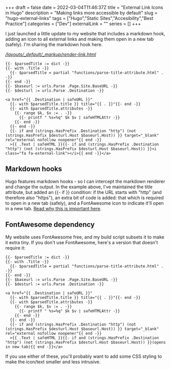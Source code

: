 +++
draft = false
date = 2022-03-04T11:46:37Z
title = "External Link Icons in Hugo"
description = "Making links more accessible by default"
slug = "hugo-external-links"
tags = ["Hugo","Static Sites","Accesibility","Best Practice"]
categories = ["Dev"]
externalLink = ""
series = []
+++

I just launched a little update to my website that includes a markdown hook, adding an icon to all external links and making them open in a new tab (safely). I'm sharing the markdown hook here.

[*/layouts/_default/_markup/render-link.html*](https://github.com/well-made-uk/well-made/tree/master/layouts/_default/_markup)
```
{{- $parsedTitle := dict -}}
{{- with .Title -}}
  {{- $parsedTitle = partial "functions/parse-title-attribute.html" . -}}
{{- end -}}
{{- $baseurl := urls.Parse .Page.Site.BaseURL -}}
{{- $desturl := urls.Parse .Destination -}}

<a href="{{ .Destination | safeURL }}"
  {{- with $parsedTitle.title }} title="{{ . }}"{{- end -}}
  {{- with $parsedTitle.attributes -}}
    {{- range $k, $v := . -}}
      {{- printf " %s=%q" $k $v | safeHTMLAttr -}}
    {{- end -}}
  {{- end -}}
  {{- if and (strings.HasPrefix .Destination "http") (not (strings.HasPrefix $desturl.Host $baseurl.Host)) }} target="_blank" rel="external nofollow noopener"{{ end -}}
  >{{ .Text | safeHTML }}{{- if and (strings.HasPrefix .Destination "http") (not (strings.HasPrefix $desturl.Host $baseurl.Host)) }}<i class="fa fa-external-link"></i>{{ end -}}</a>

```

## Markdown hooks
Hugo features markdown hooks - so I can intercept the markdown renderer and change the output. In the example above, I've maintained the title attribute, but added an {{- if }} condition: if the URL starts with "http" (and therefore also "https"), an extra bit of code is added: that which is required to open in a new tab (safely), and a FontAwesome icon to indicate it'll open in a new tab. [Read why this is important here](/posts/new-tab).

## FontAwesome dependency

My website uses FontAwesome free, and my build script subsets it to make it extra tiny. If you don't use FontAwesome, here's a version that doesn't require it:

```
{{- $parsedTitle := dict -}}
{{- with .Title -}}
  {{- $parsedTitle = partial "functions/parse-title-attribute.html" . -}}
{{- end -}}
{{- $baseurl := urls.Parse .Page.Site.BaseURL -}}
{{- $desturl := urls.Parse .Destination -}}

<a href="{{ .Destination | safeURL }}"
  {{- with $parsedTitle.title }} title="{{ . }}"{{- end -}}
  {{- with $parsedTitle.attributes -}}
    {{- range $k, $v := . -}}
      {{- printf " %s=%q" $k $v | safeHTMLAttr -}}
    {{- end -}}
  {{- end -}}
  {{- if and (strings.HasPrefix .Destination "http") (not (strings.HasPrefix $desturl.Host $baseurl.Host)) }} target="_blank" rel="external nofollow noopener"{{ end -}}
  >{{ .Text | safeHTML }}{{- if and (strings.HasPrefix .Destination "http") (not (strings.HasPrefix $desturl.Host $baseurl.Host)) }}(opens in new tab){{ end -}}</a>
```

If you use either of these, you'll probably want to add some CSS styling to make the icon/text smaller and less intrusive.

